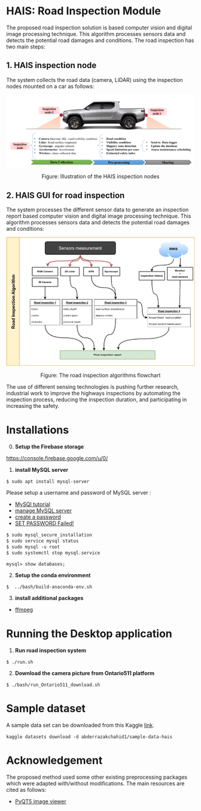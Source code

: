 # HAIS: Road Inspection Module

The proposed road inspection solution is based computer vision and digital image processing technique. This algorithm processes sensors data and detects the potential road damages and conditions. The road inspection has two main steps:

## 1. HAIS inspection node

The system collects the road data (camera, LiDAR) using the inspection nodes mounted on a car as follows:

<p align="center">
<img  src="files/hais-system.png" alt="alt text" width="512" >
 </p>
<p align="center">
Figure: Illustration of the HAIS inspection nodes
</p>

## 2. HAIS GUI for road inspection

The system processes the different sensor data to generate an inspection report based computer vision and digital image processing technique. This algorithm processes sensors data and detects the potential road damages and conditions:

<p align="center">
<img  src="files/HAIS-Algorithm-Flowchart.jpg" alt="alt text" width="512" >
</p>
<p align="center">
Figure: The road inspection algorithms flowchart
</p>

The use of different sensing technologies is pushing further research, industrial work to improve the highways inspections by automating the inspection process, reducing the inspection duration, and participating in increasing the safety.

# Installations

0. **Setup the Firebase storage**

https://console.firebase.google.com/u/0/

1. **install MySQL server**

```
$ sudo apt install mysql-server
```

Please setup a username and password of MySQL server :

- [ MySQl tutorial](https://www.youtube.com/watch?v=TG6WAnyeDRw)
- [ manage MySQL server](https://www.youtube.com/watch?v=TG6WAnyeDRw)
- [create a password](https://linuxhint.com/change-mysql-root-password-ubuntu/)
- [SET PASSWORD Failed!](https://www.nixcraft.com/t/mysql-failed-error-set-password-has-no-significance-for-user-root-localhost-as-the-authentication-method-used-doesnt-store-authentication-data-in-the-mysql-server-please-consider-using-alter-user/4233)

```
$ sudo mysql_secure_installation
$ sudo service mysql status
$ sudo mysql -u root
$ sudo systemctl stop mysql.service

```

```
mysql> show databases;

```

2. **Setup the conda environment**

```
$  ../bash/build-anaconda-env.sh
```

3. **install additional packages**

- [ffmpeg](https://ffmpeg.org/download.html)

# Running the Desktop application

1. **Run road inspection system**

```
$ ./run.sh
```

2. **Download the camera picture from Ontario511 platform**

```
$ ./bash/run_Ontario511_download.sh
```

# Sample dataset

A sample data set can be downloaded from this Kaggle [link](https://www.kaggle.com/datasets/abderrazakchahid1/sample-data-hais).

```
kaggle datasets download -d abderrazakchahid1/sample-data-hais
```

# Acknowledgement

The proposed method used some other existing preprocessing packages which were adapted with/without modifications. The main resources are cited as follows:

- [PyQT5 image viewer](https://gist.github.com/acbetter/32c575803ec361c3e82064e60db4e3e0)
